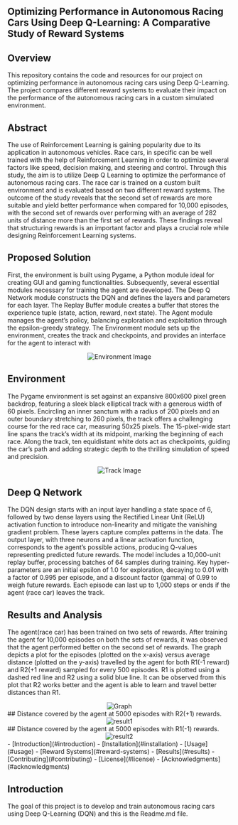 ## Optimizing Performance in Autonomous Racing Cars Using Deep Q-Learning: A Comparative Study of Reward Systems

## Overview

This repository contains the code and resources for our project on optimizing performance in autonomous racing cars using Deep Q-Learning. The project compares different reward systems to evaluate their impact on the performance of the autonomous racing cars in a custom simulated environment.

## Abstract
The use of Reinforcement Learning is gaining popularity due to its application in
autonomous vehicles. Race cars, in specific can be well trained with the help of
Reinforcement Learning in order to optimize several factors like speed, decision
making, and steering and control. Through this study, the aim is to utilize Deep
Q Learning to optimize the performance of autonomous racing cars. The race
car is trained on a custom built environment and is evaluated based on two
different reward systems. The outcome of the study reveals that the second set
of rewards are more suitable and yield better performance when compared for
10,000 episodes, with the second set of rewards over performing with an average
of 282 units of distance more than the first set of rewards. These findings reveal
that structuring rewards is an important factor and plays a crucial role while
designing Reinforcement Learning systems.

## Proposed Solution
First, the environment is
built using Pygame, a Python module ideal for creating GUI and gaming functionalities. Subsequently, several essential modules necessary for training the agent are
developed. The Deep Q Network module constructs the DQN and defines the layers
and parameters for each layer. The Replay Buffer module creates a buffer that stores
the experience tuple (state, action, reward, next state). The Agent module manages
the agent’s policy, balancing exploration and exploitation through the epsilon-greedy
strategy. The Environment module sets up the environment, creates the track and
checkpoints, and provides an interface for the agent to interact with

<div align="center">
  <img src="https://github.com/user-attachments/assets/f1915be2-f216-413c-a35e-476b7e51dd56" alt="Environment Image">
</div>

## Environment
The Pygame environment is set against an expansive 800x600 pixel green backdrop,
featuring a sleek black elliptical track with a generous width of 60 pixels. Encircling
an inner sanctum with a radius of 200 pixels and an outer boundary stretching to
260 pixels, the track offers a challenging course for the red race car, measuring 50x25
pixels. The 15-pixel-wide start line spans the track’s width at its midpoint, marking the
beginning of each race. Along the track, ten equidistant white dots act as checkpoints,
guiding the car’s path and adding strategic depth to the thrilling simulation of speed
and precision.

<div align="center">
  <img src="https://github.com/user-attachments/assets/6ad4f471-2f59-4814-93db-c8d43e54ccbe" alt="Track Image">
</div>

## Deep Q Network
The DQN design starts with an input layer handling a state space of 6, followed
by two dense layers using the Rectified Linear Unit (ReLU) activation function to
introduce non-linearity and mitigate the vanishing gradient problem. These layers
capture complex patterns in the data. The output layer, with three neurons and a
linear activation function, corresponds to the agent’s possible actions, producing Q-values representing predicted future rewards. The model includes a 10,000-unit replay
buffer, processing batches of 64 samples during training. Key hyper-parameters are
an initial epsilon of 1.0 for exploration, decaying to 0.01 with a factor of 0.995 per
episode, and a discount factor (gamma) of 0.99 to weigh future rewards. Each episode
can last up to 1,000 steps or ends if the agent (race car) leaves the track.

## Results and Analysis
The agent(race car) has been trained on two sets of rewards. After training the agent
for 10,000 episodes on both the sets of rewards, it was observed that the agent performed better on the second set of rewards. The graph depicts a plot for
the episodes (plotted on the x-axis) versus average distance (plotted on the y-axis)
travelled by the agent for both R1(-1 reward) and R2(+1 reward) sampled for every 500 episodes. R1 is plotted using a dashed red line and R2 using a solid blue line. It can be observed from this plot that R2 works better and the agent is able to learn and travel better distances
than R1.
<div align="center">
  <img src="https://github.com/user-attachments/assets/6c63e91f-87ae-4181-adeb-0ec114623e83" alt="Graph">
</div>
## Distance covered by the agent at 5000 episodes with R2(+1) rewards.
<div align="center">
  <img src="https://github.com/user-attachments/assets/be4cdcd2-6986-4c13-9146-3fa11a943fd2" alt="result1">
</div>
## Distance covered by the agent at 5000 episodes with R1(-1) rewards.
<div align="center">
  <img src="https://github.com/user-attachments/assets/efd64f23-3f07-42d4-bfa4-5f02203b2bf5" alt="result2">
</div>
- [Introduction](#introduction)
- [Installation](#installation)
- [Usage](#usage)
- [Reward Systems](#reward-systems)
- [Results](#results)
- [Contributing](#contributing)
- [License](#license)
- [Acknowledgments](#acknowledgments)

## Introduction

The goal of this project is to develop and train autonomous racing cars using Deep Q-Learning (DQN) and this is the Readme.md file.
